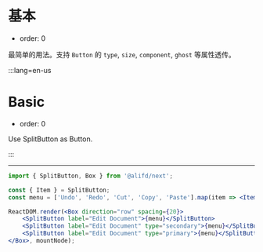 # 基本

- order: 0

最简单的用法。支持 `Button` 的 `type`, `size`, `component`, `ghost` 等属性透传。

:::lang=en-us
# Basic

- order: 0

Use SplitButton as Button.

:::

---

````jsx
import { SplitButton, Box } from '@alifd/next';

const { Item } = SplitButton;
const menu = ['Undo', 'Redo', 'Cut', 'Copy', 'Paste'].map(item => <Item key={item}>{item}</Item>);

ReactDOM.render(<Box direction="row" spacing={20}>
    <SplitButton label="Edit Document">{menu}</SplitButton>
    <SplitButton label="Edit Document" type="secondary">{menu}</SplitButton>
    <SplitButton label="Edit Document" type="primary">{menu}</SplitButton>
</Box>, mountNode);
````
